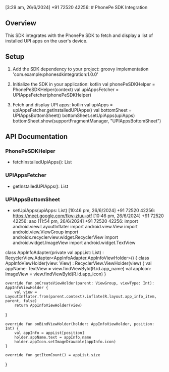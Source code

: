 [3:29 am, 26/6/2024] +91 72520 42256: # PhonePe SDK Integration

## Overview
This SDK integrates with the PhonePe SDK to fetch and display a list of installed UPI apps on the user's device.

## Setup

1. Add the SDK dependency to your project:
    groovy
    implementation 'com.example:phonesdkintegration:1.0.0'
    

2. Initialize the SDK in your application:
    kotlin
    val phonePeSDKHelper = PhonePeSDKHelper(context)
    val upiAppsFetcher = UPIAppsFetcher(phonePeSDKHelper)
    

3. Fetch and display UPI apps:
    kotlin
    val upiApps = upiAppsFetcher.getInstalledUPIApps()
    val bottomSheet = UPIAppsBottomSheet()
    bottomSheet.setUpiApps(upiApps)
    bottomSheet.show(supportFragmentManager, "UPIAppsBottomSheet")
    

## API Documentation

### PhonePeSDKHelper
- fetchInstalledUpiApps(): List<UpiApp>

### UPIAppsFetcher
- getInstalledUPIApps(): List<UpiApp>

### UPIAppsBottomSheet
- setUpiApps(upiApps: List<UpiApp>)
[10:46 pm, 26/6/2024] +91 72520 42256: https://meet.google.com/fkw-ztuu-otf
[10:46 pm, 26/6/2024] +91 72520 42256: aao
[11:54 pm, 26/6/2024] +91 72520 42256: import android.view.LayoutInflater
import android.view.View
import android.view.ViewGroup
import androidx.recyclerview.widget.RecyclerView
import android.widget.ImageView
import android.widget.TextView

class AppInfoAdapter(private val appList: List<AppInfo>) : RecyclerView.Adapter<AppInfoAdapter.AppInfoViewHolder>() {
    class AppInfoViewHolder(view: View) : RecyclerView.ViewHolder(view) {
        val appName: TextView = view.findViewById(R.id.app_name)
        val appIcon: ImageView = view.findViewById(R.id.app_icon)
    }

    override fun onCreateViewHolder(parent: ViewGroup, viewType: Int): AppInfoViewHolder {
        val view = LayoutInflater.from(parent.context).inflate(R.layout.app_info_item, parent, false)
        return AppInfoViewHolder(view)
   }

    override fun onBindViewHolder(holder: AppInfoViewHolder, position: Int) {
        val appInfo = appList[position]
        holder.appName.text = appInfo.name
        holder.appIcon.setImageDrawable(appInfo.icon)
    }

    override fun getItemCount() = appList.size
}
